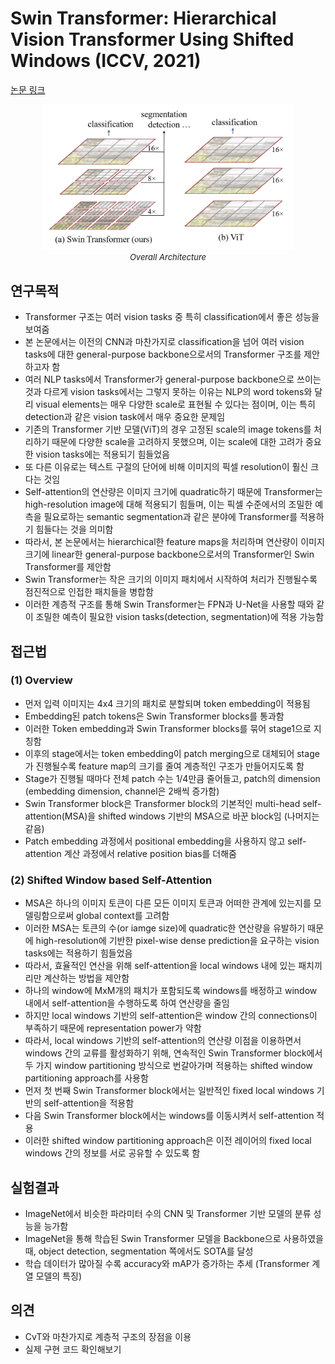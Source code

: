 # Swin Transformer: Hierarchical Vision Transformer Using Shifted Windows (ICCV, 2021)

[논문 링크](https://openaccess.thecvf.com/content/ICCV2021/html/Liu_Swin_Transformer_Hierarchical_Vision_Transformer_Using_Shifted_Windows_ICCV_2021_paper.html)

<p align="center">
    <img width="400" alt='fig1' src="./img/01_24_01.png?raw=true"></br>
    <em><font size=2>Overall Architecture</font></em>
</p>

## 연구목적
- Transformer 구조는 여러 vision tasks 중 특히 classification에서 좋은 성능을 보여줌
- 본 논문에서는 이전의 CNN과 마찬가지로 classification을 넘어 여러 vision tasks에 대한 general-purpose backbone으로서의 Transformer 구조를 제안하고자 함
- 여러 NLP tasks에서 Transformer가 general-purpose backbone으로 쓰이는 것과 다르게 vision tasks에서는 그렇지 못하는 이유는 NLP의 word tokens와 달리 visual elements는 매우 다양한 scale로 표현될 수 있다는 점이며, 이는 특히 detection과 같은 vision task에서 매우 중요한 문제임 
- 기존의 Transformer 기반 모델(ViT)의 경우 고정된 scale의 image tokens를 처리하기 때문에 다양한 scale을 고려하지 못했으며, 이는 scale에 대한 고려가 중요한 vision tasks에는 적용되기 힘들었음
- 또 다른 이유로는 텍스트 구절의 단어에 비해 이미지의 픽셀 resolution이 훨신 크다는 것임
- Self-attention의 연산량은 이미지 크기에 quadratic하기 때문에 Transformer는 high-resolution image에 대해 적용되기 힘들며, 이는 픽셀 수준에서의 조밀한 예측을 필요로하는 semantic segmentation과 같은 분야에 Transformer를 적용하기 힘들다는 것을 의미함
- 따라서, 본 논문에서는 hierarchical한 feature maps을 처리하며 연산량이 이미지 크기에 linear한 general-purpose backbone으로서의 Transformer인 Swin Transformer를 제안함
- Swin Transformer는 작은 크기의 이미지 패치에서 시작하여 처리가 진행될수록 점진적으로 인접한 패치들을 병합함
- 이러한 계층적 구조를 통해 Swin Transformer는 FPN과 U-Net을 사용할 때와 같이 조밀한 예측이 필요한 vision tasks(detection, segmentation)에 적용 가능함

## 접근법
### (1) Overview
- 먼저 입력 이미지는 4x4 크기의 패치로 분할되며 token embedding이 적용됨
- Embedding된 patch tokens은 Swin Transformer blocks를 통과함
- 이러한 Token embedding과 Swin Transformer blocks를 묶어 stage1으로 지칭함
- 이후의 stage에서는 token embedding이 patch merging으로 대체되어 stage가 진행될수록 feature map의 크기를 줄여 계층적인 구조가 만들어지도록 함
- Stage가 진행될 때마다 전체 patch 수는 1/4만큼 줄어들고, patch의 dimension (embedding dimension, channel은 2배씩 증가함)
- Swin Transformer block은 Transformer block의 기본적인 multi-head self-attention(MSA)을 shifted windows 기반의 MSA으로 바꾼 block임 (나머지는 같음)
- Patch embedding 과정에서 positional embedding을 사용하지 않고 self-attention 계산 과정에서 relative position bias를 더해줌

### (2) Shifted Window based Self-Attention
- MSA은 하나의 이미지 토큰이 다른 모든 이미지 토큰과 어떠한 관계에 있는지를 모델링함으로써 global context를 고려함
- 이러한 MSA는 토큰의 수(or iamge size)에 quadratic한 연산량을 유발하기 때문에 high-resolution에 기반한 pixel-wise dense prediction을 요구하는 vision tasks에는 적용하기 힘들었음
- 따라서, 효율적인 연산을 위해 self-attention을 local windows 내에 있는 패치끼리만 계산하는 방법을 제안함
- 하나의 window에 MxM개의 패치가 포함되도록 windows를 배정하고 window 내에서 self-attention을 수행하도록 하여 연산량을 줄임
- 하지만 local windows 기반의 self-attention은 window 간의 connections이 부족하기 때문에 representation power가 약함
- 따라서, local windows 기반의 self-attention의 연산량 이점을 이용하면서 windows 간의 교류를 활성화하기 위해, 연속적인 Swin Transformer block에서 두 가지 window partitioning 방식으로 번갈아가며 적용하는 shifted window partitioning approach를 사용함
- 먼저 첫 번째 Swin Transformer block에서는 일반적인 fixed local windows 기반의 self-attention을 적용함
- 다음 Swin Transformer block에서는 windows를 이동시켜서 self-attention 적용
- 이러한 shifted window partitioning approach은 이전 레이어의 fixed local windows 간의 정보를 서로 공유할 수 있도록 함

## 실험결과
- ImageNet에서 비슷한 파라미터 수의 CNN 및 Transformer 기반 모델의 분류 성능을 능가함
- ImageNet을 통해 학습된 Swin Transformer 모델을 Backbone으로 사용하였을 때, object detection, segmentation 쪽에서도 SOTA를 달성
- 학습 데이터가 많아질 수록 accuracy와 mAP가 증가하는 추세 (Transformer 계열 모델의 특징)

## 의견
- CvT와 마찬가지로 계층적 구조의 장점을 이용
- 실제 구현 코드 확인해보기